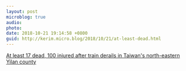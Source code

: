 ```yaml
---
layout: post
microblog: true
audio: 
photo: 
date: 2018-10-21 19:14:58 +0800
guid: http://kerim.micro.blog/2018/10/21/at-least-dead.html
---
```

[At least 17 dead, 100 injured after train derails in Taiwan's north-eastern Yilan county](https://www.straitstimes.com/asia/east-asia/at-least-3-dead-over-20-injured-after-train-derails-in-taiwans-north-eastern-yilan)
